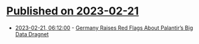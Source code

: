 # [Published on 2023-02-21](index.md)

* [2023-02-21, 06:12:00](https://soylentnews.org/article.pl?sid=23/02/20/1544233&from=rss) - [Germany Raises Red Flags About Palantir’s Big Data Dragnet](https://soylentnews.org/article.pl?sid=23/02/20/1544233&from=rss)
